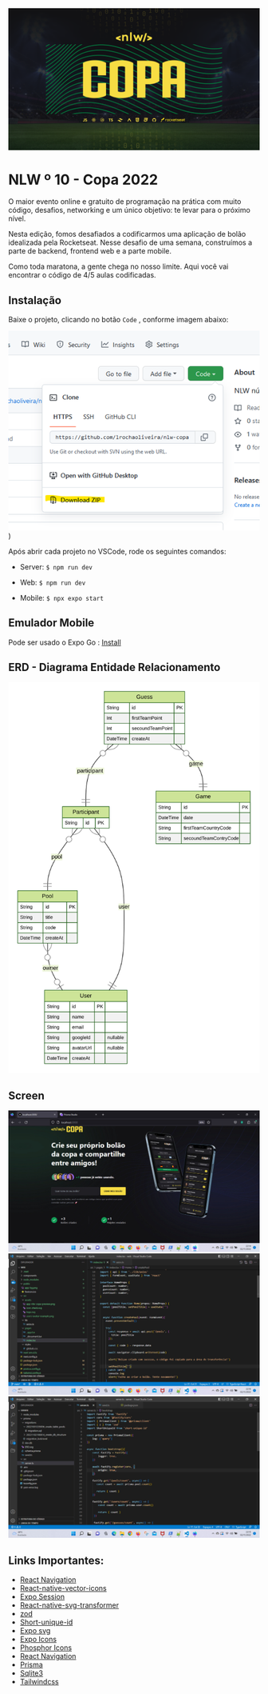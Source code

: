 <img src="https://github.com/lrochaoliveira/nlw-copa-2022/blob/main/copa/Wallpaper_-_1920x1080.png" alt="drawing" width="1000"/>

# NLW º 10 - Copa 2022
O maior evento online e gratuito de programação na prática com muito código, desafios, networking e um único objetivo: te levar para o próximo nível.

Nesta edição, fomos desafiados a codificarmos uma aplicação de bolão idealizada pela Rocketseat. Nesse desafio de uma semana, construímos a parte de backend, frontend web e a parte mobile.

Como toda maratona, a gente chega no nosso limite. Aqui você vai encontrar o código de 4/5 aulas codificadas. 

## Instalação

Baixe o projeto, clicando no botão `Code` , conforme imagem abaixo:

![Imagem](https://github.com/lrochaoliveira/nlw-copa-2022/blob/main/captura.png))

Após abrir cada projeto no VSCode, rode os seguintes comandos:

* Server: `$ npm run dev`

* Web: `$ npm run dev`

* Mobile: `$ npx expo start`


## Emulador Mobile

Pode ser usado o Expo Go : [Install](https://expo.dev/client)


## ERD - Diagrama Entidade Relacionamento

![ERD](https://github.com/lrochaoliveira/nlw-copa-2022/blob/main/copa/server/prisma/ERD.svg)

## Screen


![Web](https://github.com/lrochaoliveira/nlw-copa-2022/blob/main/tela.jpg)
![Frontend](https://github.com/lrochaoliveira/nlw-copa-2022/blob/main/frontend.jpg)
![BackEnd](https://github.com/lrochaoliveira/nlw-copa-2022/blob/main/backend.jpg)


## Links Importantes:
* [React Navigation](https://reactnavigation.org/docs/getting-started/)
* [React-native-vector-icons](https://oblador.github.io/react-native-vector-icons/)
* [Expo Session](https://docs.expo.dev/versions/latest/sdk/auth-session/)
* [React-native-svg-transformer](https://github.com/kristerkari/react-native-svg-transformer)
* [zod](https://www.npmjs.com/package/zod-prisma#installation)
* [Short-unique-id](https://www.npmjs.com/package/short-unique-id/v/3.0.2)
* [Expo svg](https://docs.expo.dev/versions/latest/sdk/svg/)
* [Expo Icons](https://docs.expo.dev/guides/icons/)
* [Phosphor Icons](https://phosphoricons.com/)
* [React Navigation](https://reactnavigation.org/)
* [Prisma](https://www.prisma.io/)
* [Sqlite3](https://www.npmjs.com/package/sqlite3)
* [Tailwindcss](https://tailwindcss.com/)
